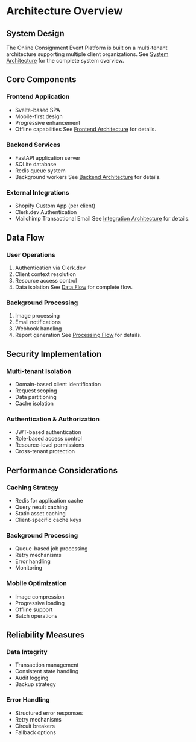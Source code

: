 # Architecture Overview

## System Design
The Online Consignment Event Platform is built on a multi-tenant architecture supporting multiple client organizations. See [System Architecture](docs/diagrams/architecture/system-architecture.mmd) for the complete system overview.

## Core Components

### Frontend Application
- Svelte-based SPA
- Mobile-first design
- Progressive enhancement
- Offline capabilities
See [Frontend Architecture](docs/diagrams/architecture/frontend-architecture.mmd) for details.

### Backend Services
- FastAPI application server
- SQLite database
- Redis queue system
- Background workers
See [Backend Architecture](docs/diagrams/architecture/backend-architecture.mmd) for details.

### External Integrations
- Shopify Custom App (per client)
- Clerk.dev Authentication
- Mailchimp Transactional Email
See [Integration Architecture](docs/diagrams/architecture/integration-architecture.mmd) for details.

## Data Flow

### User Operations
1. Authentication via Clerk.dev
2. Client context resolution
3. Resource access control
4. Data isolation
See [Data Flow](docs/diagrams/flows/data-flow.mmd) for complete flow.

### Background Processing
1. Image processing
2. Email notifications
3. Webhook handling
4. Report generation
See [Processing Flow](docs/diagrams/flows/processing-flow.mmd) for details.

## Security Implementation

### Multi-tenant Isolation
- Domain-based client identification
- Request scoping
- Data partitioning
- Cache isolation

### Authentication & Authorization
- JWT-based authentication
- Role-based access control
- Resource-level permissions
- Cross-tenant protection

## Performance Considerations

### Caching Strategy
- Redis for application cache
- Query result caching
- Static asset caching
- Client-specific cache keys

### Background Processing
- Queue-based job processing
- Retry mechanisms
- Error handling
- Monitoring

### Mobile Optimization
- Image compression
- Progressive loading
- Offline support
- Batch operations

## Reliability Measures

### Data Integrity
- Transaction management
- Consistent state handling
- Audit logging
- Backup strategy

### Error Handling
- Structured error responses
- Retry mechanisms
- Circuit breakers
- Fallback options
